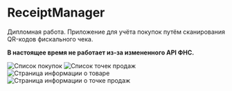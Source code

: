 
# ReceiptManager

Дипломная работа. Приложение для учёта покупок путём сканирования QR-кодов фискального чека. 

**В настоящее время не работает из-за измененного API ФНС.** 

![Список покупок](../master/Description/1.png)
![Список точек продаж](../master/Description/3.png)
![Страница информации о товаре](../master/Description/5.png)
![Страница информации о точке продаж](../master/Description/7.png)

